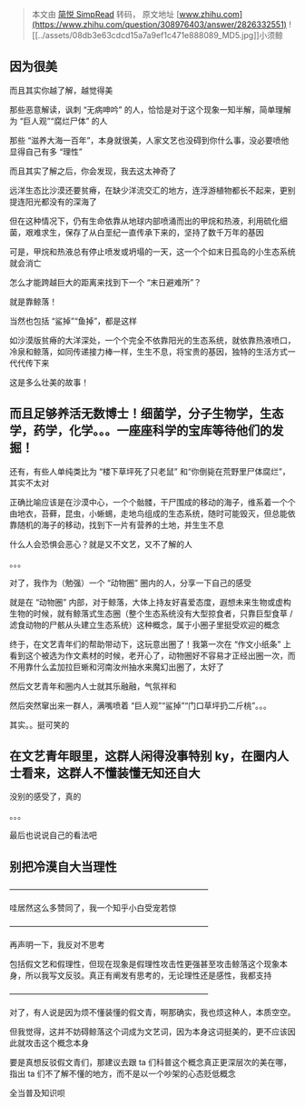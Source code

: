 > 本文由 [简悦 SimpRead](http://ksria.com/simpread/) 转码， 原文地址 [www.zhihu.com](https://www.zhihu.com/question/308976403/answer/2826332551) ![[../assets/08db3e63cdcd15a7a9ef1c471e888089_MD5.jpg]]小须鲸

因为很美
----

而且其实你越了解，越觉得美

那些恶意解读，讽刺 “无病呻吟” 的人，恰恰是对于这个现象一知半解，简单理解为 “巨人观”“腐烂尸体” 的人

那些 “滋养大海一百年”，本身就很美，人家文艺也没碍到你什么事，没必要喷他显得自己有多 “理性”

而且其实了解之后，你会发现，我去这太神奇了

远洋生态比沙漠还要贫瘠，在缺少洋流交汇的地方，连浮游植物都长不起来，更别提连阳光都没有的深海了

但在这种情况下，仍有生命依靠从地球内部喷涌而出的甲烷和热液，利用硫化细菌，艰难求生，保存了从白垩纪一直传承下来的，坚持了数千万年的基因

可是，甲烷和热液总有停止喷发或坍塌的一天，这一个个如末日孤岛的小生态系统就会消亡

怎么才能跨越巨大的距离来找到下一个 “末日避难所”？

就是靠鲸落！

当然也包括 “鲨掉”“鱼掉”，都是这样

如沙漠版贫瘠的大洋深处，一个个完全不依靠阳光的生态系统，就依靠热液喷口，冷泉和鲸落，如同传递接力棒一样，生生不息，将宝贵的基因，独特的生活方式一代代传下来

这是多么壮美的故事！

而且足够养活无数博士！细菌学，分子生物学，生态学，药学，化学。。。一座座科学的宝库等待他们的发掘！
-------------------------------------------------

还有，有些人单纯类比为 “楼下草坪死了只老鼠” 和“你倒毙在荒野里尸体腐烂”，其实不太对

正确比喻应该是在沙漠中心，一个个骷髅，干尸围成的移动的海子，维系着一个个由地衣，苔藓，昆虫，小蜥蜴，走地鸟组成的生态系统，随时可能毁灭，但总能依靠随机的海子的移动，找到下一片有营养的土地，并生生不息

什么人会恐惧会恶心？就是又不文艺，又不了解的人

。。。

对了，我作为（勉强）一个 “动物圈” 圈内的人，分享一下自己的感受

就是在 “动物圈” 内部，对于鲸落，大体上持友好喜爱态度，遐想未来生物或虚构生物的时候，就有鲸落式生态圈（整个生态系统没有大型掠食者，只靠巨型食草 / 滤食动物的尸骸从头建立生态系统）这种概念，属于小圈子里挺受欢迎的概念

终于，在文艺青年们的帮助带动下，这玩意出圈了！我第一次在 “作文小纸条” 上看到这个被选为作文素材的时候，老开心了，动物圈好不容易才正经出圈一次，而不用靠什么孟加拉巨蜥和河南汝州抽水来魔幻出圈了，太好了

然后文艺青年和圈内人士就其乐融融，气氛祥和

然后突然窜出来一群人，满嘴喷着 “巨人观”“鲨掉”“门口草坪扔二斤桃”。。。

其实。。挺可笑的

在文艺青年眼里，这群人闲得没事特别 ky，在圈内人士看来，这群人不懂装懂无知还自大
-----------------------------------------

没别的感受了，真的

。。。

最后也说说自己的看法吧

别把冷漠自大当理性
---------

—————————————————————————

哇居然这么多赞同了，我一个知乎小白受宠若惊

—————————————————————————

再声明一下，我反对不思考

包括假文艺和假理性，但现在现象是假理性攻击性更强甚至攻击鲸落这个现象本身，所以我写文反驳。真正有阐发有思考的，无论理性还是感性，我都支持

—————————————————————————

对了，有人说是因为烦不懂装懂的假文青，啊那确实，我也烦这种人，本质空空。

但我觉得，这并不妨碍鲸落这个词成为文艺词，因为本身这词挺美的，更不应该因此就攻击这个概念本身

要是真想反驳假文青们，那建议去跟 ta 们科普这个概念真正更深层次的美在哪，指出 ta 们不了解不懂的地方，而不是以一个吵架的心态贬低概念

全当普及知识呗